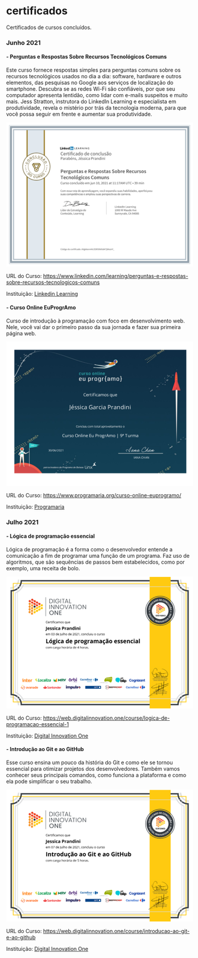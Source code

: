 # certificados

Certificados de cursos concluídos.


###  Junho 2021

#### - Perguntas e Respostas Sobre Recursos Tecnológicos Comuns

Este curso fornece respostas simples para perguntas comuns sobre os recursos tecnológicos usados no dia a dia: software, hardware e outros elementos, das pesquisas no Google aos serviços de localização do smartphone. Descubra se as redes Wi-Fi são confiáveis, por que seu computador apresenta lentidão, como lidar com e-mails suspeitos e muito mais. Jess Stratton, instrutora do LinkedIn Learning e especialista em produtividade, revela o mistério por trás da tecnologia moderna, para que você possa seguir em frente e aumentar sua produtividade.

![](certificados/perguntas-tecnologia.png)

URL do Curso: https://www.linkedin.com/learning/perguntas-e-respostas-sobre-recursos-tecnologicos-comuns


Instituição: [Linkedin Learning](https://www.linkedin.com/learning)

#### - Curso Online EuProgrAmo

Curso de introdução à programação com foco em desenvolvimento web. Nele, você vai dar o primeiro passo da sua jornada e fazer sua primeira página web.

![](certificados/eu-programo-programaria.png)

URL do Curso: https://www.programaria.org/curso-online-euprogramo/


Instituição: [Programaria](https://www.programaria.org)

###  Julho 2021

#### - Lógica de programação essencial

Lógica de programação é a forma como o desenvolvedor entende a comunicação a fim de programar uma função de um programa. Faz uso de algoritmos, que são sequências de passos bem estabelecidos, como por exemplo, uma receita de bolo.

![](certificados/logica-programacao-dio.png)

URL do Curso: https://web.digitalinnovation.one/course/logica-de-programacao-essencial-1


Instituição: [Digital Innovation One](https://digitalinnovation.one/)

#### - Introdução ao Git e ao GitHub

Esse curso ensina um pouco da história do Git e como ele se tornou essencial para otimizar projetos dos desenvolvedores. Também vamos conhecer seus principais comandos, como funciona a plataforma e como ela pode simplificar o seu trabalho.

![](certificados/git-github-dio.png)

URL do Curso: https://web.digitalinnovation.one/course/introducao-ao-git-e-ao-github

Instituição: [Digital Innovation One](https://digitalinnovation.one/)
